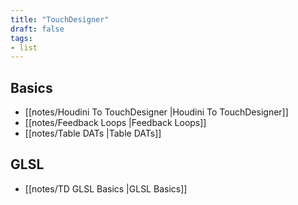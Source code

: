 ```yaml
---
title: "TouchDesigner"
draft: false
tags:
- list
---
```


## Basics
- [[notes/Houdini To TouchDesigner |Houdini To TouchDesigner]]
- [[notes/Feedback Loops |Feedback Loops]]
- [[notes/Table DATs |Table DATs]]

## GLSL
- [[notes/TD GLSL Basics |GLSL Basics]]
